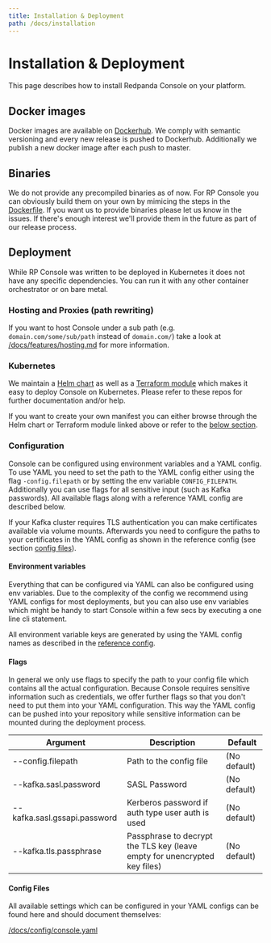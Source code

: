 ```yaml
---
title: Installation & Deployment
path: /docs/installation
---
```


# Installation & Deployment

This page describes how to install Redpanda Console on your platform.

## Docker images

Docker images are available on [Dockerhub](https://hub.docker.com/r/vectorized/console/tags). We comply with semantic versioning and every new release is pushed to Dockerhub.
Additionally we publish a new docker image after each push to master.

## Binaries

We do not provide any precompiled binaries as of now. For RP Console you can obviously build them on your own by mimicing the steps in the [Dockerfile](../Dockerfile).
If you want us to provide binaries please let us know in the issues. If there's enough interest we'll provide them in the future as part of our release process.

## Deployment

While RP Console was written to be deployed in Kubernetes it does not have any specific dependencies. You can run it with any other container orchestrator or on bare metal.

### Hosting and Proxies (path rewriting)

If you want to host Console under a sub path (e.g. `domain.com/some/sub/path` instead of `domain.com/`) take a look at [/docs/features/hosting.md](./features/hosting.md) for more information.

### Kubernetes

We maintain a [Helm chart](https://github.com/cloudhut/charts) as well as a [Terraform module](https://github.com/cloudhut/terraform-modules) which makes it easy to deploy Console on Kubernetes. Please refer to these repos for further documentation and/or help.

If you want to create your own manifest you can either browse through the Helm chart or Terraform module linked above or refer to the [below section](#other).

### Configuration

Console can be configured using environment variables and a YAML config. To use YAML you need to set the path to the YAML config either using the flag `-config.filepath` or by setting the env variable `CONFIG_FILEPATH`. Additionally you can use flags for all sensitive input (such as Kafka passwords). All available flags along with a reference YAML config are described below.

If your Kafka cluster requires TLS authentication you can make certificates available via volume mounts. Afterwards you need to configure the paths to your certificates in the YAML config as shown in the reference config (see section [config files](#config-files)).

#### Environment variables

Everything that can be configured via YAML can also be configured using env variables. Due to the complexity of the config we recommend using YAML configs for most deployments, but you can also use env variables which might be handy to start Console within a few secs by executing a one line cli statement.

All environment variable keys are generated by using the YAML config names as described in the [reference config](/docs/config/console.yaml).

#### Flags

In general we only use flags to specify the path to your config file which contains all the actual configuration. Because Console requires sensitive information such as credentials, we offer further flags so that you don't need to put them into your YAML configuration. This way the YAML config can be pushed into your repository while sensitive information can be mounted during the deployment process.

| Argument | Description | Default |
| --- | --- | --- |
| --config.filepath | Path to the config file | (No default) |
| --kafka.sasl.password | SASL Password | (No default) |
| --kafka.sasl.gssapi.password | Kerberos password if auth type user auth is used | (No default) |
| --kafka.tls.passphrase | Passphrase to decrypt the TLS key (leave empty for unencrypted key files) | (No default) |

#### Config Files

All available settings which can be configured in your YAML configs can be found here and should document themselves:

[/docs/config/console.yaml](https://github.com/redpanda-data/console/blob/master/docs/config/console.yaml)
